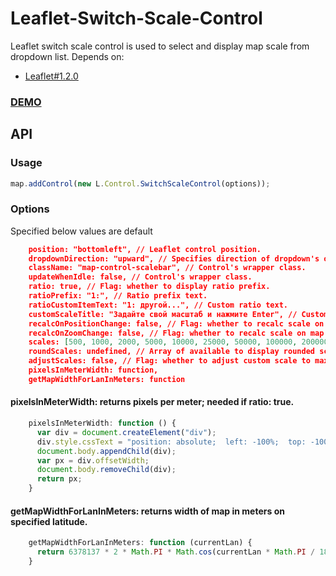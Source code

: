 # Leaflet-Switch-Scale-Control
Leaflet switch scale control is used to select and display map scale from dropdown list. Depends on:

* [Leaflet#1.2.0](http://leafletjs.com/reference-1.2.0.html)

### [DEMO](https://hbaltz.github.io/leaflet-switch-scale-control/examples/demo.html)

## API

### Usage
```javascript
map.addControl(new L.Control.SwitchScaleControl(options));
```
### Options
Specified below values are default
```json
    position: "bottomleft", // Leaflet control position.
    dropdownDirection: "upward", // Specifies direction of dropdown's openning.
    className: "map-control-scalebar", // Control's wrapper class.
    updateWhenIdle: false, // Control's wrapper class.
    ratio: true, // Flag: whether to display ratio prefix.
    ratioPrefix: "1:", // Ratio prefix text.
    ratioCustomItemText: "1: другой...", // Custom ratio text.
    customScaleTitle: "Задайте свой масштаб и нажмите Enter", // Custom scale title text.
    recalcOnPositionChange: false, // Flag: whether to recalc scale on map position change.
    recalcOnZoomChange: false, // Flag: whether to recalc scale on map zoom change.
    scales: [500, 1000, 2000, 5000, 10000, 25000, 50000, 100000, 200000, 500000, 1000000, 2500000, 5000000, 10000000], // Array of available to select scales
    roundScales: undefined, // Array of available to display rounded scales
    adjustScales: false, // Flag: whether to adjust custom scale to max of scales
    pixelsInMeterWidth: function,
    getMapWidthForLanInMeters: function
```
#### pixelsInMeterWidth: returns pixels per meter; needed if ratio: true.
```javascript
    pixelsInMeterWidth: function () {
      var div = document.createElement("div");
      div.style.cssText = "position: absolute;  left: -100%;  top: -100%;  width: 100cm;";
      document.body.appendChild(div);
      var px = div.offsetWidth;
      document.body.removeChild(div);
      return px;
    }
```
#### getMapWidthForLanInMeters: returns width of map in meters on specified latitude.
```javascript
    getMapWidthForLanInMeters: function (currentLan) {
      return 6378137 * 2 * Math.PI * Math.cos(currentLan * Math.PI / 180);
    }
```
